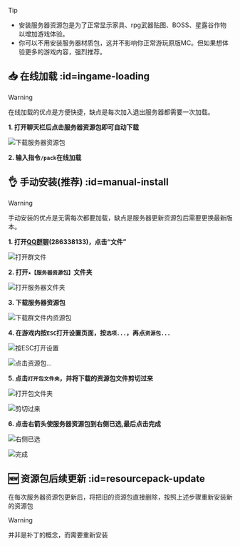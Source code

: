 

> [!tip]
> + 安装服务器资源包是为了正常显示家具、rpg武器贴图、BOSS、星露谷作物以增加游戏体验。
> + 你可以不用安装服务器材质包，这并不影响你正常游玩原版MC。但如果想体验更多的游戏内容，强烈推荐。

## 📥 在线加载 :id=ingame-loading

> [!warning]
> 在线加载的优点是方便快捷，缺点是每次加入退出服务器都需要一次加载。

**1. 打开聊天栏后点击服务器资源包即可自动下载**

![下载服务器资源包](pics/download/16.png) 

**2. 输入指令`/pack`在线加载**

## 👌 手动安装(推荐) :id=manual-install

> [!warning]
> 手动安装的优点是无需每次都要加载，缺点是服务器更新资源包后需要更换最新版本。

**1. 打开[QQ群聊](https://jq.qq.com/?_wv=1027&k=VoMxW5eI)(286338133)，点击“文件”**

![打开群文件](pics/download/1.png)

**2. 打开`★【服务器资源包】`文件夹**

![打开服务器文件夹](pics/download/2.png)

**3. 下载服务器资源包**

![下载群文件内资源包](pics/download/17.png)

**4. 在游戏内按`ESC`打开设置页面，按`选项...`，再点`资源包...`**

![按ESC打开设置](pics/download/18.png)

![点击资源包...](pics/download/19.png)

**5. 点击`打开包文件夹`，并将下载的资源包文件剪切过来**

![打开包文件夹](pics/download/20.png)

![剪切过来](pics/download/21.png)

**6. 点击右箭头使服务器资源包到右侧已选,最后点击完成**

![右侧已选](pics/download/22.png)

![完成](pics/download/23.png)

## 🆕 资源包后续更新 :id=resourcepack-update

在每次服务器资源包更新后，将把旧的资源包直接删除，按照上述步骤重新安装新的资源包

> [!warning]
> 并非是补丁的概念，而需要重新安装

